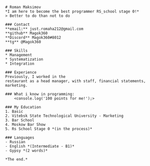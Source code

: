     # Roman Maksimov 
    *I am here to become the best programmer RS_school stage 0!* 
    > Better to do than not to do

    ### Contact 
    **email:** just.romaha212@gmail.com
    **github** Magok360
    **Discord** Magok360#8012
    **tg** @Magok360

    ### Skills
    * Management
    * Systematization
    * Integration

    ### Experience
    Previously, I worked in the
    restaurant as a head manager, with staff, financial statements, marketing.

    ### What i know in programming:
        <console.log('100 points for me!');>

    ### My Education
    1. Basic
    2. Vitebsk State Technological University - Marketing
    3. Bar School 
    4. Moskow Bar Show
    5. Rs School Stage 0 *(in the process)*

    ### Languages
    - Russian
    - English *(Intermediate - B1)*
    - Gypsy *(2 words)*

    *The end.*


